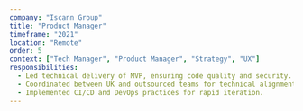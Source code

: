 ```yaml
---
company: "Iscann Group"
title: "Product Manager"
timeframe: "2021"
location: "Remote"
order: 5
context: ["Tech Manager", "Product Manager", "Strategy", "UX"]
responsibilities:
  - Led technical delivery of MVP, ensuring code quality and security.
  - Coordinated between UK and outsourced teams for technical alignment.
  - Implemented CI/CD and DevOps practices for rapid iteration.
---
```

